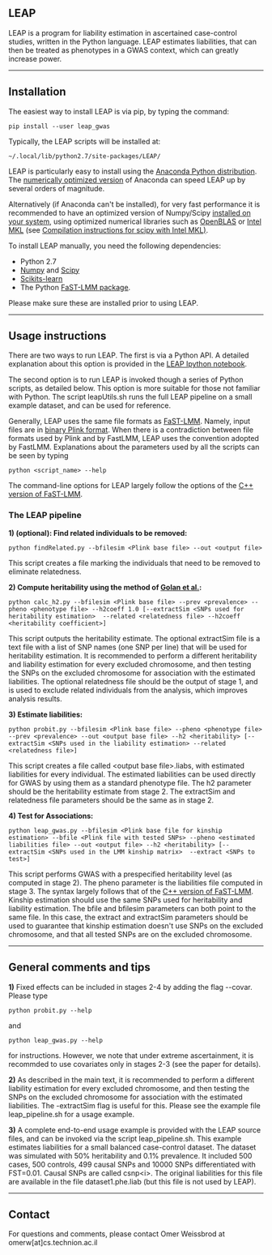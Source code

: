 LEAP
----------------

LEAP is a program for liability estimation in ascertained case-control studies, written in the Python language.
LEAP estimates liabilities, that can then be treated as phenotypes in a GWAS context, which can greatly increase power.


------------------
Installation
------------------
The easiest way to install LEAP is via pip, by typing the command:
```shell
pip install --user leap_gwas
```

Typically, the LEAP scripts will be installed at:
```
~/.local/lib/python2.7/site-packages/LEAP/
```

LEAP is particularly easy to install using the [Anaconda Python distribution](https://store.continuum.io/cshop/anaconda). The [numerically optimized version](http://continuum.io/blog/mkl-optimizations) of Anaconda can speed LEAP up by several orders of magnitude.

Alternatively (if Anaconda can't be installed), for very fast performance it is recommended to have an optimized version of Numpy/Scipy [installed on your system](http://www.scipy.org/scipylib/building), using optimized numerical libraries such as [OpenBLAS](http://www.openblas.net) or [Intel MKL](https://software.intel.com/en-us/intel-mkl) (see [Compilation instructions for scipy with Intel MKL)](https://software.intel.com/en-us/articles/numpyscipy-with-intel-mkl). 

To install LEAP manually, you need the following dependencies:
* Python 2.7
* [Numpy](http://www.numpy.org/) and [Scipy](http://www.scipy.org/)
* [Scikits-learn](http://scikit-learn.org/stable/)
* The Python [FaST-LMM package](https://github.com/MicrosoftGenomics/FaST-LMM).

Please make sure these are installed prior to using LEAP.
 
 
------------------
Usage instructions
----------------------
There are two ways to run LEAP.
The first is via a Python API. A detailed explanation about this option is provided in the [LEAP Ipython notebook](http://nbviewer.ipython.org/github/omerwe/LEAP/blob/master/leap/regression/Leap_example.ipynb).

The second option is to run LEAP is invoked though a series of Python scripts, as detailed below. This option is more suitable for those not familiar with Python. The script leapUtils.sh runs the full LEAP pipeline on a small example dataset, and can be used for reference.
 
Generally, LEAP uses the same file formats as [FaST-LMM](https://github.com/MicrosoftGenomics/FaST-LMM).
Namely, input files are in [binary Plink format](http://pngu.mgh.harvard.edu/~purcell/plink/data.shtml#bed).
When there is a contradiction between file formats used by Plink and by FastLMM, LEAP uses the convention adopted by FastLMM.
Explanations about the parameters used by all the scripts can be seen by typing
```
python <script_name> --help
```

The command-line options for LEAP largely follow the options of the [C++ version of 
FaST-LMM](http://research.microsoft.com/en-us/projects/fastlmm/).
 
 
### The LEAP pipeline
**1) (optional): Find related individuals to be removed:**
```
python findRelated.py --bfilesim <Plink base file> --out <output file>
```
 This script creates a file marking the individuals that need to be removed to eliminate relatedness.
 
**2) Compute heritability using the method of [Golan et al.](http://www.pnas.org/content/111/49/E5272.long):**
```
python calc_h2.py --bfilesim <Plink base file> --prev <prevalence> --pheno <phenotype file> --h2coeff 1.0 [--extractSim <SNPs used for heritability estimation>  --related <relatedness file> --h2coeff <heritability coefficient>]
```
 This script outputs the heritability estimate. The optional extractSim file is a text file with a list of SNP names (one SNP per line) that will be used for heritability estimation. It is recommended to perform a different heritability and liability estimation for every excluded chromosome, and then testing the SNPs on the excluded chromosome for association with the estimated liabilities. The optional relatedness file should be the output of stage 1, and is used to exclude related individuals from the analysis, which improves analysis results.

**3) Estimate liabilities:**
```
python probit.py --bfilesim <Plink base file> --pheno <phenotype file> --prev <prevalence> --out <output base file> --h2 <heritability> [--extractSim <SNPs used in the liability estimation> --related <relatedness file>]
```
This script creates a file called \<output base file\>.liabs, with estimated liabilities for every individual. The estimated liabilities can be used directly for GWAS by using them as a standard phenotype file. The h2 parameter should be the heritability estimate from stage 2. The extractSim and relatedness file parameters should be the same as in stage 2.

**4) Test for Associations:**
```
python leap_gwas.py --bfilesim <Plink base file for kinship estimation> --bfile <Plink file with tested SNPs> --pheno <estimated liabilities file> --out <output file> --h2 <heritability> [--extractSim <SNPs used in the LMM kinship matrix>  --extract <SNPs to test>]
```
This script performs GWAS with a prespecified heritability level (as computed in stage 2). The pheno parameter is the liabilities file computed in stage 3. The syntax largely follows that of the [C++ version of FaST-LMM](http://research.microsoft.com/en-us/projects/fastlmm/).
Kinship estimation should use the same SNPs used for heritability and liability estimation. The bfile and bfilesim parameters can both point to the same file. In this case, the extract and extractSim parameters should be used to guarantee that kinship estimation doesn't use SNPs on the excluded chromosome, and that all tested SNPs are on the excluded chromosome.
 
 
-----------------
General comments and tips
-------------------------
**1)** Fixed effects can be included in stages 2-4 by adding the flag --covar.
Please type
```
python probit.py --help
```
and
```
python leap_gwas.py --help
```
for instructions. However, we note that under extreme ascertainment, it is recommded to use covariates only in stages 2-3 (see the paper for details).
 
**2)** As described in the main text, it is recommended to perform a different liability estimation for every excluded chromosome, and then testing the SNPs on the excluded chromosome for association with the estimated liabilities. The -extractSim flag is useful for this. Please see the example file leap_pipeline.sh for a usage example.
 
**3)** A complete end-to-end usage example is provided with the LEAP source files, and can be invoked via the script leap_pipeline.sh.
This example estimates liabilities for a small balanced case-control dataset.
The dataset was simulated with 50% heritability and  0.1% prevalence. It included 500 cases, 500 controls, 499 causal SNPs and 10000 SNPs differentiated with FST=0.01. Causal SNPs are called csnp\<i\>.  The original liabilities for this file are available in the file dataset1.phe.liab (but this file is not used by LEAP).
 

-----------------
Contact
---------
For questions and comments, please contact Omer Weissbrod at omerw[at]cs.technion.ac.il



